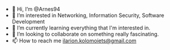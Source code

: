 - 👋 Hi, I’m @Arnes94
- 👀 I’m interested in Networking, Information Security, Software Development
- 🌱 I’m currently learning everything that I'm interested in.
- 💞️ I’m looking to collaborate on something really fascinating.
- 📫 How to reach me ilarion.kolomoiets@gmail.com
<!---
Arnes94/Arnes94 is a ✨ special ✨ repository because its `README.md` (this file) appears on your GitHub profile.
You can click the Preview link to take a look at your changes.
--->
